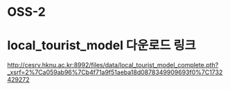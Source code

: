 # OSS-2
# local_tourist_model 다운로드 링크
http://cesrv.hknu.ac.kr:8992/files/data/local_tourist_model_complete.pth?_xsrf=2%7Ca059ab96%7Cb4f71a9f51aeba18d0878349909693f0%7C1732429272


